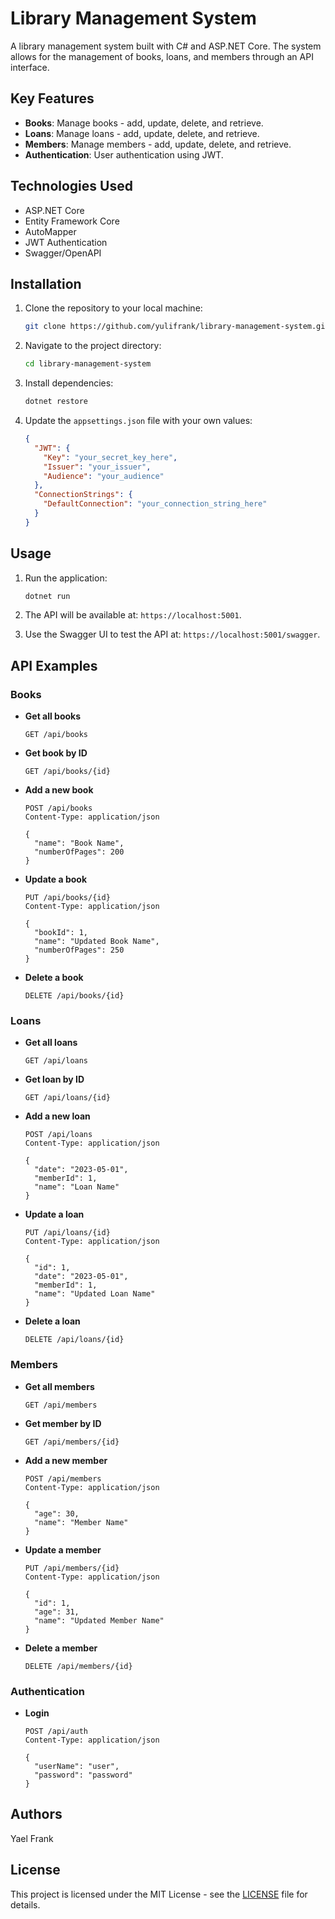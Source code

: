# Library Management System

A library management system built with C# and ASP.NET Core. The system allows for the management of books, loans, and members through an API interface.

## Key Features

- **Books**: Manage books - add, update, delete, and retrieve.
- **Loans**: Manage loans - add, update, delete, and retrieve.
- **Members**: Manage members - add, update, delete, and retrieve.
- **Authentication**: User authentication using JWT.

## Technologies Used

- ASP.NET Core
- Entity Framework Core
- AutoMapper
- JWT Authentication
- Swagger/OpenAPI

## Installation

1. Clone the repository to your local machine:

    ```sh
    git clone https://github.com/yulifrank/library-management-system.git
    ```

2. Navigate to the project directory:

    ```sh
    cd library-management-system
    ```

3. Install dependencies:

    ```sh
    dotnet restore
    ```

4. Update the `appsettings.json` file with your own values:

    ```json
    {
      "JWT": {
        "Key": "your_secret_key_here",
        "Issuer": "your_issuer",
        "Audience": "your_audience"
      },
      "ConnectionStrings": {
        "DefaultConnection": "your_connection_string_here"
      }
    }
    ```

## Usage

1. Run the application:

    ```sh
    dotnet run
    ```

2. The API will be available at: `https://localhost:5001`.

3. Use the Swagger UI to test the API at: `https://localhost:5001/swagger`.

## API Examples

### Books

- **Get all books**

    ```http
    GET /api/books
    ```

- **Get book by ID**

    ```http
    GET /api/books/{id}
    ```

- **Add a new book**

    ```http
    POST /api/books
    Content-Type: application/json

    {
      "name": "Book Name",
      "numberOfPages": 200
    }
    ```

- **Update a book**

    ```http
    PUT /api/books/{id}
    Content-Type: application/json

    {
      "bookId": 1,
      "name": "Updated Book Name",
      "numberOfPages": 250
    }
    ```

- **Delete a book**

    ```http
    DELETE /api/books/{id}
    ```

### Loans

- **Get all loans**

    ```http
    GET /api/loans
    ```

- **Get loan by ID**

    ```http
    GET /api/loans/{id}
    ```

- **Add a new loan**

    ```http
    POST /api/loans
    Content-Type: application/json

    {
      "date": "2023-05-01",
      "memberId": 1,
      "name": "Loan Name"
    }
    ```

- **Update a loan**

    ```http
    PUT /api/loans/{id}
    Content-Type: application/json

    {
      "id": 1,
      "date": "2023-05-01",
      "memberId": 1,
      "name": "Updated Loan Name"
    }
    ```

- **Delete a loan**

    ```http
    DELETE /api/loans/{id}
    ```

### Members

- **Get all members**

    ```http
    GET /api/members
    ```

- **Get member by ID**

    ```http
    GET /api/members/{id}
    ```

- **Add a new member**

    ```http
    POST /api/members
    Content-Type: application/json

    {
      "age": 30,
      "name": "Member Name"
    }
    ```

- **Update a member**

    ```http
    PUT /api/members/{id}
    Content-Type: application/json

    {
      "id": 1,
      "age": 31,
      "name": "Updated Member Name"
    }
    ```

- **Delete a member**

    ```http
    DELETE /api/members/{id}
    ```

### Authentication

- **Login**

    ```http
    POST /api/auth
    Content-Type: application/json

    {
      "userName": "user",
      "password": "password"
    }
    ```

## Authors

Yael Frank

## License

This project is licensed under the MIT License - see the [LICENSE](LICENSE) file for details.
